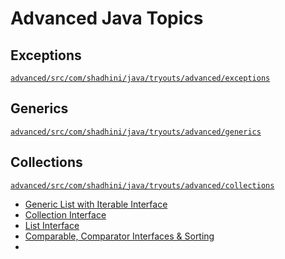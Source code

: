 # Advanced Java Topics

## Exceptions
[`advanced/src/com/shadhini/java/tryouts/advanced/exceptions`](https://github.com/shadhini/java-tryouts/blob/249452103ca92575b92c780732f01d484bbe144d/advanced/src/com/shadhini/java/tryouts/advanced/exceptions)

## Generics
[`advanced/src/com/shadhini/java/tryouts/advanced/generics`](https://github.com/shadhini/java-tryouts/blob/ad92e53ab9bf3fcecc02d12ec744982f5a1da442/advanced/src/com/shadhini/java/tryouts/advanced/generics)

## Collections
[`advanced/src/com/shadhini/java/tryouts/advanced/collections`](https://github.com/shadhini/java-tryouts/blob/0b2bf9689b27275b0bd78780cf6292eca2d708d4/advanced/src/com/shadhini/java/tryouts/advanced/collections)
* [Generic List with Iterable Interface](https://github.com/shadhini/java-tryouts/blob/c6174c0e9cb260881b38fd04ac99a0d3bf969307/advanced/src/com/shadhini/java/tryouts/advanced/collections/GenericList.java)
* [Collection Interface](https://github.com/shadhini/java-tryouts/blob/0b2bf9689b27275b0bd78780cf6292eca2d708d4/advanced/src/com/shadhini/java/tryouts/advanced/collections/CollectionDemo.java)
* [List Interface](https://github.com/shadhini/java-tryouts/blob/0b2bf9689b27275b0bd78780cf6292eca2d708d4/advanced/src/com/shadhini/java/tryouts/advanced/collections/ListDemo.java)
* [Comparable, Comparator Interfaces & Sorting]()
* 


